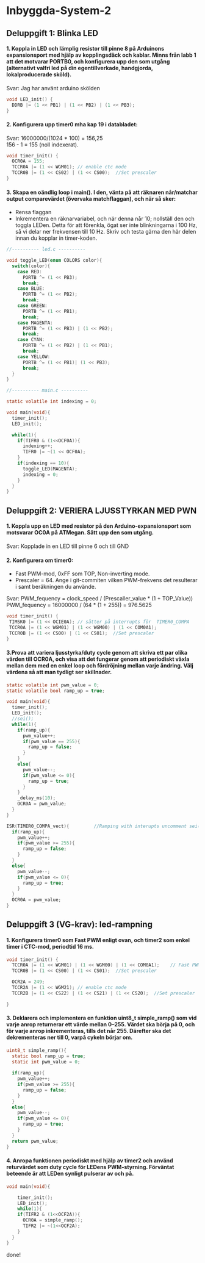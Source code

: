 # Inbyggda-System-2 #

## Deluppgift 1: Blinka LED ##

#### 1. Koppla in LED och lämplig resistor till pinne 8 på Arduinons expansionsport med hjälp av kopplingsdäck och kablar. Minns från labb 1 att det motvarar PORTB0, och konfigurera upp den som utgång (alternativt valfri led på din egentillverkade, handgjorda, lokalproducerade sköld).
Svar: Jag har använt arduino skölden 
```C
void LED_init() {
  DDRB |= (1 << PB1) | (1 << PB2) | (1 << PB3);
}
```

#### 2. Konfigurera upp timer0 mha kap 19 i databladet: ###
Svar: 16000000/(1024 * 100) = 156,25 \
      156 - 1 = 155 (noll indexerat).
```C
void timer_init() {
  OCR0A = 155;
  TCCR0A |= (1 << WGM01); // enable ctc mode
  TCCR0B |= (1 << CS02) | (1 << CS00);  //Set prescaler
}
```

#### 3. Skapa en oändlig loop i main(). I den, vänta på att räknaren når/matchar output comparevärdet (övervaka matchflaggan), och när så sker:
 * Rensa flaggan
 * Inkrementera en räknarvariabel, och när denna når 10; nollställ den och toggla LEDen. Detta för att förenkla, ögat ser inte blinkningarna i 100 Hz, så vi delar ner frekvensen till 10 Hz. Skriv och testa gärna den här delen innan du kopplar in timer-koden.

```C
//---------- led.c ----------

void toggle_LED(enum COLORS color){
  switch(color){
    case RED:
      PORTB ^= (1 << PB3);
      break;
    case BLUE:
      PORTB ^= (1 << PB2);
      break;
    case GREEN:
      PORTB ^= (1 << PB1);
      break;
    case MAGENTA:
      PORTB ^= (1 << PB3) | (1 << PB2);
      break;
    case CYAN:
      PORTB ^= (1 << PB2) | (1 << PB1);
      break;
    case YELLOW:
      PORTB ^= (1 << PB1)| (1 << PB3);
      break;
  }
}

//---------- main.c ----------

static volatile int indexing = 0;

void main(void){
  timer_init();
  LED_init();

  while(1){
    if(TIFR0 & (1<<OCF0A)){
      indexing++;
      TIFR0 |= ~(1 << OCF0A);
    }
    if(indexing == 10){
      toggle_LED(MAGENTA);
      indexing = 0;
    }
  }
}
```

## Deluppgift 2: VERIERA LJUSSTYRKAN MED PWN

#### 1. Koppla upp en LED med resistor på den Arduino-expansionsport som motsvarar OC0A på ATMegan. Sätt upp den som utgång.
Svar: Kopplade in en LED till pinne 6 och till GND

#### 2. Konfigurera om timer0:
 * Fast PWM-mod, 0xFF som TOP, Non-inverting mode.
 * Prescaler = 64. Ange i git-commiten vilken PWM-frekvens det resulterar i samt beräkningen du använde.
 
 Svar: PWM_fequency = clock_speed / (Prescaller_value * (1 + TOP_Value))\
 PWM_fequency = 16000000 / (64 * (1 + 255)) = 976.5625
 ```C
 void timer_init() {
  TIMSK0 |= (1 << OCIE0A); // sätter på interrupts för  TIMER0_COMPA
  TCCR0A |= (1 << WGM01) | (1 << WGM00) | (1 << COM0A1);
  TCCR0B |= (1 << CS00) | (1 << CS01);  //Set prescaler
}

 ```
 
 #### 3.Prova att variera ljusstyrka/duty cycle genom att skriva ett par olika värden till OCR0A, och visa att det fungerar genom att periodiskt växla mellan dem med en enkel loop och fördröjning mellan varje ändring. Välj värdena så att man tydligt ser skillnader.
```C
static volatile int pwm_value = 0;
static volatile bool ramp_up = true;

void main(void){
  timer_init();
  LED_init();
  //sei();
  while(1){
    if(ramp_up){
      pwm_value++;
      if(pwm_value == 255){
        ramp_up = false;
      }	
    }
    else{
      pwm_value--;
      if(pwm_value <= 0){
        ramp_up = true;
      }		
    }
    _delay_ms(10);
    OCR0A = pwm_value;
  }
}

ISR(TIMER0_COMPA_vect){			//Ramping with interupts uncomment sei();
  if(ramp_up){
    pwm_value++;
    if(pwm_value >= 255){
      ramp_up = false;
    }
  }
  else{
    pwm_value--;
    if(pwm_value <= 0){
      ramp_up = true;
    }
  }
  OCR0A = pwm_value;
}

```

## Deluppgift 3 (VG-krav): led-rampning
#### 1. Konfigurera timer0 som Fast PWM enligt ovan, och timer2 som enkel timer i CTC-mod, periodtid 16 ms.
````C
void timer_init() {
  TCCR0A |= (1 << WGM01) | (1 << WGM00) | (1 << COM0A1);    // Fast PWM-mode, non-inverting
  TCCR0B |= (1 << CS00) | (1 << CS01);  //Set prescaler

  OCR2A = 249;
  TCCR2A |= (1 << WGM21); // enable ctc mode
  TCCR2B |= (1 << CS22) | (1 << CS21) | (1 << CS20);  //Set prescaler

}
````
#### 3. Deklarera och implementera en funktion uint8_t simple_ramp() som vid varje anrop returnerar ett värde mellan 0–255. Värdet ska börja på 0, och för varje anrop inkrementeras, tills det når 255. Därefter ska det dekrementeras ner till 0, varpå cykeln börjar om.
````C
uint8_t simple_ramp(){
  static bool ramp_up = true;
  static int pwm_value = 0;
  
  if(ramp_up){
    pwm_value++;
    if(pwm_value >= 255){
      ramp_up = false;
    }
  }
  else{
    pwm_value--;
    if(pwm_value <= 0){
      ramp_up = true;
    }
  }
  return pwm_value;
}
````
#### 4. Anropa funktionen periodiskt med hjälp av timer2 och använd returvärdet som duty cycle för LEDens PWM-styrning. Förväntat beteende är att LEDen synligt pulserar av och på.
````C
void main(void){

    timer_init();
    LED_init();
    while(1){	
    if(TIFR2 & (1<<OCF2A)){
      OCR0A = simple_ramp();
      TIFR2 |= ~(1<<OCF2A);
    }
  }
}
````

done!

